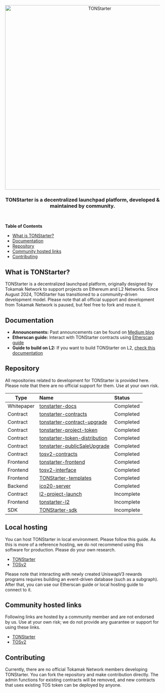 <div align="center">
  <br />
  <br />
  <a href="https://tonstarter.tokamak.network"><img alt="TONStarter" src="https://tonstarter.tokamak.network/static/media/fld_bi_gray.bec69ff3.svg" width=600></a>
  <br />
  <h3>TONStarter is a decentralized launchpad platform, developed & maintained by community.</h3>
  <br />
</div>

**Table of Contents**
- [What is TONStarter?](#what-is-tonstarter)
- [Documentation](#documentation)
- [Repository](#repository)
- [Community hosted links](#community-hosted-links)
- [Contributing](#contributing)

## What is TONStarter?
TONStarter is a decentralized launchpad platform, originally designed by Tokamak Network to support projects on Ethereum and L2 Networks. Since August 2024, TONStarter has transitioned to a community-driven development model. Please note that all official support and development from Tokamak Network is paused, but feel free to fork and reuse it.

## Documentation
- **Announcements:** Past announcements can be found on [Medium blog](https://medium.com/tokamak-network/search?q=tonstarter)
- **Etherscan guide:** Interact with TONStarter contracts using [Etherscan guide](./docs/EN/readme.md)
- **Guide to build on L2:** If you want to build TONStarter on L2, [check this documentation](https://github.com/tokamak-network/l2-project-launch/tree/main/doc)

## Repository
All repositories related to development for TONStarter is provided here. Please note that there are no official support for them. Use at your own risk.  


| Type | Name | Status |
|---|:---|:---|
| Whitepaper | [tonstarter-docs](https://github.com/tokamak-network/tonstarter-docs) | Completed |
| Contract | [tonstarter-contracts](https://github.com/tokamak-network/tonstarter-contracts) | Completed |
| Contract | [tonstarter-contract-upgrade](https://github.com/tokamak-network/tonstarter-contract-upgrade) | Completed |
| Contract | [tonstarter-project-token](https://github.com/tokamak-network/tonstarter-project-token) |   Completed |
| Contract | [tonstarter-token-distribution](https://github.com/tokamak-network/tonstarter-token-distribution) | Completed |
| Contract | [tonstarter-publicSaleUpgrade](https://github.com/tokamak-network/tonstarter-publicSaleUpgrade) | Completed |
| Contract | [tosv2-contracts](https://github.com/tokamak-network/tosv2-contracts) | Completed |
| Frontend | [tonstarter-frontend](https://github.com/tokamak-network/tonstarter-frontend) | Completed |
| Frontend | [tosv2-interface](https://github.com/tokamak-network/tosv2-interface) | Completed |
| Frontend | [TONStarter-templates](https://github.com/tokamak-network/TONStarter-templates) | Completed |
| Backend | [ico20-server](https://github.com/tokamak-network/ico20-server) | Completed |
| Contract | [l2-project-launch](https://github.com/tokamak-network/l2-project-launch) | Incomplete |
| Frontend | [tonstarter-l2](https://github.com/tokamak-network/tonstarter-l2) | Incomplete |
| SDK | [TONStarter-sdk](https://github.com/tokamak-network/TONStarter-sdk) | Incomplete |

## Local hosting
You can host TONStarter in local environment. Please follow this guide. As this is more of a reference hosting, we do not recommend using this software for production. Please do your own research. 
- [TONStarter](https://github.com/tokamak-network/tonstarter-frontend/tree/archiving)
- [TOSv2](https://github.com/tokamak-network/tosv2-interface/tree/archiving)

Please note that interacting with newly created UniswapV3 rewards programs requires building an event-driven database (such as a subgraph). After that, you can use our Etherscan guide or local hosting guide to connect to it.

## Community hosted links
Following links are hosted by a community member and are not endorsed by us. Use at your own risk; we do not provide any guarantee or support for using these links.  
- [TONStarter](https://sonyoungsung.github.io/tonstarter-interface/)
- [TOSv2](https://sonyoungsung.github.io/tosv2-interface/)

## Contributing
Currently, there are no official Tokamak Network members developing TONStarter. You can fork the repository and make contribution directly. The admin functions for existing contracts will be removed, and new contracts that uses existing TOS token can be deployed by anyone. 
